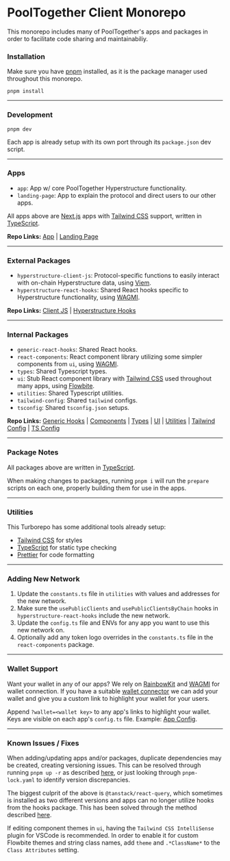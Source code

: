 # PoolTogether Client Monorepo

This monorepo includes many of PoolTogether's apps and packages in order to facilitate code sharing and maintainabiliy.

### Installation

Make sure you have [pnpm](https://pnpm.io/) installed, as it is the package manager used throughout this monorepo.

`pnpm install`

---

### Development

`pnpm dev`

Each app is already setup with its own port through its `package.json` dev script.

---

### Apps

- `app`: App w/ core PoolTogether Hyperstructure functionality.
- `landing-page`: App to explain the protocol and direct users to our other apps.

All apps above are [Next.js](https://nextjs.org/) apps with [Tailwind CSS](https://tailwindcss.com/) support, written in [TypeScript](https://www.typescriptlang.org/).

**Repo Links:** [App](https://github.com/pooltogether/pooltogether-client-monorepo/tree/main/apps/app) | [Landing Page](https://github.com/pooltogether/pooltogether-client-monorepo/tree/main/apps/landing-page)

---

### External Packages

- `hyperstructure-client-js`: Protocol-specific functions to easily interact with on-chain Hyperstructure data, using [Viem](https://viem.sh/).
- `hyperstructure-react-hooks`: Shared React hooks specific to Hyperstructure functionality, using [WAGMI](https://wagmi.sh/).

**Repo Links:** [Client JS](https://github.com/pooltogether/pooltogether-client-monorepo/tree/main/packages/hyperstructure-client-js) | [Hyperstructure Hooks](https://github.com/pooltogether/pooltogether-client-monorepo/tree/main/packages/hyperstructure-react-hooks)

---

### Internal Packages

- `generic-react-hooks`: Shared React hooks.
- `react-components`: React component library utilizing some simpler components from `ui`, using [WAGMI](https://wagmi.sh/).
- `types`: Shared Typescript types.
- `ui`: Stub React component library with [Tailwind CSS](https://tailwindcss.com/) used throughout many apps, using [Flowbite](https://flowbite-react.com/).
- `utilities`: Shared Typescript utilities.
- `tailwind-config`: Shared `tailwind` configs.
- `tsconfig`: Shared `tsconfig.json` setups.

**Repo Links:** [Generic Hooks](https://github.com/pooltogether/pooltogether-client-monorepo/tree/main/packages/generic-react-hooks) | [Components](https://github.com/pooltogether/pooltogether-client-monorepo/tree/main/packages/react-components) | [Types](https://github.com/pooltogether/pooltogether-client-monorepo/tree/main/packages/types) | [UI](https://github.com/pooltogether/pooltogether-client-monorepo/tree/main/packages/ui) | [Utilities](https://github.com/pooltogether/pooltogether-client-monorepo/tree/main/packages/utilities) | [Tailwind Config](https://github.com/pooltogether/pooltogether-client-monorepo/tree/main/packages/tailwind-config) | [TS Config](https://github.com/pooltogether/pooltogether-client-monorepo/tree/main/packages/tsconfig)

---

### Package Notes

All packages above are written in [TypeScript](https://www.typescriptlang.org/).

When making changes to packages, running `pnpm i` will run the `prepare` scripts on each one, properly building them for use in the apps.

---

### Utilities

This Turborepo has some additional tools already setup:

- [Tailwind CSS](https://tailwindcss.com/) for styles
- [TypeScript](https://www.typescriptlang.org/) for static type checking
- [Prettier](https://prettier.io) for code formatting

---

### Adding New Network

1. Update the `constants.ts` file in `utilities` with values and addresses for the new network.
2. Make sure the `usePublicClients` and `usePublicClientsByChain` hooks in `hyperstructure-react-hooks` include the new network.
3. Update the `config.ts` file and ENVs for any app you want to use this new network on.
4. Optionally add any token logo overrides in the `constants.ts` file in the `react-components` package.

---

### Wallet Support

Want your wallet in any of our apps? We rely on [RainbowKit](https://www.rainbowkit.com/) and [WAGMI](https://wagmi.sh) for wallet connection. If you have a suitable [wallet connector](https://github.com/rainbow-me/rainbowkit/tree/main/packages/rainbowkit/src/wallets/walletConnectors) we can add your wallet and give you a custom link to highlight your wallet for your users.

Append `?wallet=<wallet key>` to any app's links to highlight your wallet. Keys are visible on each app's `config.ts` file. Example: [App Config](https://github.com/pooltogether/pooltogether-client-monorepo/blob/main/apps/app/src/constants/config.ts).

---

### Known Issues / Fixes

When adding/updating apps and/or packages, duplicate dependencies may be created, creating versioning issues. This can be resolved through running `pnpm up -r` as described [here](https://github.com/pnpm/pnpm/issues/2443), or just looking through `pnpm-lock.yaml` to identify version discrepancies.

The biggest culprit of the above is `@tanstack/react-query`, which sometimes is installed as two different versions and apps can no longer utilize hooks from the hooks package. This has been solved through the method described [here](https://github.com/TanStack/query/issues/3595#issuecomment-1248074333).

If editing component themes in `ui`, having the `Tailwind CSS IntelliSense` plugin for VSCode is recommended. In order to enable it for custom Flowbite themes and string class names, add `theme` and `.*ClassName*` to the `Class Attributes` setting.
